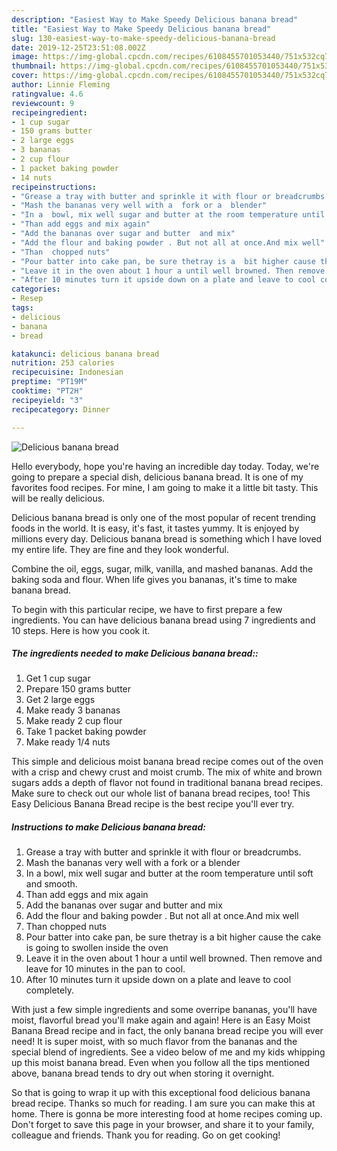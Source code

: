 ```yaml
---
description: "Easiest Way to Make Speedy Delicious banana bread"
title: "Easiest Way to Make Speedy Delicious banana bread"
slug: 130-easiest-way-to-make-speedy-delicious-banana-bread
date: 2019-12-25T23:51:08.002Z
image: https://img-global.cpcdn.com/recipes/6108455701053440/751x532cq70/delicious-banana-bread-recipe-main-photo.jpg
thumbnail: https://img-global.cpcdn.com/recipes/6108455701053440/751x532cq70/delicious-banana-bread-recipe-main-photo.jpg
cover: https://img-global.cpcdn.com/recipes/6108455701053440/751x532cq70/delicious-banana-bread-recipe-main-photo.jpg
author: Linnie Fleming
ratingvalue: 4.6
reviewcount: 9
recipeingredient:
- 1 cup sugar
- 150 grams butter
- 2 large eggs
- 3 bananas
- 2 cup flour
- 1 packet baking powder
- 14 nuts
recipeinstructions:
- "Grease a tray with butter and sprinkle it with flour or breadcrumbs."
- "Mash the bananas very well with a  fork or a  blender"
- "In a  bowl, mix well sugar and butter at the room temperature until soft and smooth."
- "Than add eggs and mix again"
- "Add the bananas over sugar and butter  and mix"
- "Add the flour and baking powder . But not all at once.And mix well"
- "Than  chopped nuts"
- "Pour batter into cake pan, be sure thetray is a  bit higher cause the cake is going to swollen inside the oven"
- "Leave it in the oven about 1 hour a until well browned. Then remove and leave for 10 minutes in the pan to cool."
- "After 10 minutes turn it upside down on a plate and leave to cool completely."
categories:
- Resep
tags:
- delicious
- banana
- bread

katakunci: delicious banana bread
nutrition: 253 calories
recipecuisine: Indonesian
preptime: "PT19M"
cooktime: "PT2H"
recipeyield: "3"
recipecategory: Dinner

---
```



![Delicious banana bread](https://img-global.cpcdn.com/recipes/6108455701053440/751x532cq70/delicious-banana-bread-recipe-main-photo.jpg)

Hello everybody, hope you're having an incredible day today. Today, we're going to prepare a special dish, delicious banana bread. It is one of my favorites food recipes. For mine, I am going to make it a little bit tasty. This will be really delicious.

Delicious banana bread is only one of the most popular of recent trending foods in the world. It is easy, it's fast, it tastes yummy. It is enjoyed by millions every day. Delicious banana bread is something which I have loved my entire life. They are fine and they look wonderful.

Combine the oil, eggs, sugar, milk, vanilla, and mashed bananas. Add the baking soda and flour. When life gives you bananas, it&#39;s time to make banana bread.


To begin with this particular recipe, we have to first prepare a few ingredients. You can have delicious banana bread using 7 ingredients and 10 steps. Here is how you cook it.

##### The ingredients needed to make Delicious banana bread::

1. Get 1 cup sugar
1. Prepare 150 grams butter
1. Get 2 large eggs
1. Make ready 3 bananas
1. Make ready 2 cup flour
1. Take 1 packet baking powder
1. Make ready 1/4 nuts


This simple and delicious moist banana bread recipe comes out of the oven with a crisp and chewy crust and moist crumb. The mix of white and brown sugars adds a depth of flavor not found in traditional banana bread recipes. Make sure to check out our whole list of banana bread recipes, too! This Easy Delicious Banana Bread recipe is the best recipe you&#39;ll ever try. 

##### Instructions to make Delicious banana bread:

1. Grease a tray with butter and sprinkle it with flour or breadcrumbs.
1. Mash the bananas very well with a  fork or a  blender
1. In a  bowl, mix well sugar and butter at the room temperature until soft and smooth.
1. Than add eggs and mix again
1. Add the bananas over sugar and butter  and mix
1. Add the flour and baking powder . But not all at once.And mix well
1. Than  chopped nuts
1. Pour batter into cake pan, be sure thetray is a  bit higher cause the cake is going to swollen inside the oven
1. Leave it in the oven about 1 hour a until well browned. Then remove and leave for 10 minutes in the pan to cool.
1. After 10 minutes turn it upside down on a plate and leave to cool completely.


With just a few simple ingredients and some overripe bananas, you&#39;ll have moist, flavorful bread you&#39;ll make again and again! Here is an Easy Moist Banana Bread recipe and in fact, the only banana bread recipe you will ever need! It is super moist, with so much flavor from the bananas and the special blend of ingredients. See a video below of me and my kids whipping up this moist banana bread. Even when you follow all the tips mentioned above, banana bread tends to dry out when storing it overnight. 

So that is going to wrap it up with this exceptional food delicious banana bread recipe. Thanks so much for reading. I am sure you can make this at home. There is gonna be more interesting food at home recipes coming up. Don't forget to save this page in your browser, and share it to your family, colleague and friends. Thank you for reading. Go on get cooking!
